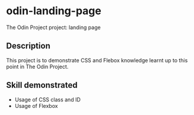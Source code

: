 # odin-landing-page
The Odin Project project: landing page

## Description

This project is to demonstrate CSS and Flebox knowledge learnt up to this point in The Odin Project.

## Skill demonstrated

- Usage of CSS class and ID
- Usage of Flexbox